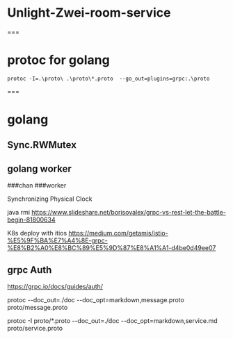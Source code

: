 # Unlight-Zwei-room-service 



===

# protoc for golang
```
protoc -I=.\proto\ .\proto\*.proto  --go_out=plugins=grpc:.\proto
```

===

# golang 

## Sync.RWMutex

[](https://wizardforcel.gitbooks.io/gopl-zh/ch9/ch9-03.html)


## golang worker

###chan  ###worker


Synchronizing Physical Clock


java rmi 
https://www.slideshare.net/borisovalex/grpc-vs-rest-let-the-battle-begin-81800634

K8s deploy with itios 
https://medium.com/getamis/istio-%E5%9F%BA%E7%A4%8E-grpc-%E8%B2%A0%E8%BC%89%E5%9D%87%E8%A1%A1-d4be0d49ee07



## grpc Auth 

https://grpc.io/docs/guides/auth/


protoc --doc_out=./doc --doc_opt=markdown,message.proto proto/message.proto

protoc -I proto/*.proto --doc_out=./doc --doc_opt=markdown,service.md proto/service.proto
